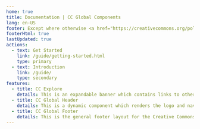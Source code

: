 ```yaml
---
home: true
title: Documentation | CC Global Components
lang: en-US
footer: Except where otherwise <a href="https://creativecommons.org/policies#license">Noted</a>, content on this site is licensed under a <a href="https://creativecommons.org/licenses/by/4.0/">Creative Commons Attribution 4.0 International license</a>
footerHtml: true
lastUpdated: true
actions:
  - text: Get Started
    link: /guide/getting-started.html
    type: primary
  - text: Introduction
    link: /guide/
    type: secondary
features:
  - title: CC Explore
    details: This is an expandable banner which contains links to other CC platforms.
  - title: CC Global Header
    details: This is a dynamic component which renders the logo and navigation menu for the platform it is initialized on.
  - title: CC Global Footer
    details: This is the general footer layout for the Creative Commons Web platforms.
---
```


